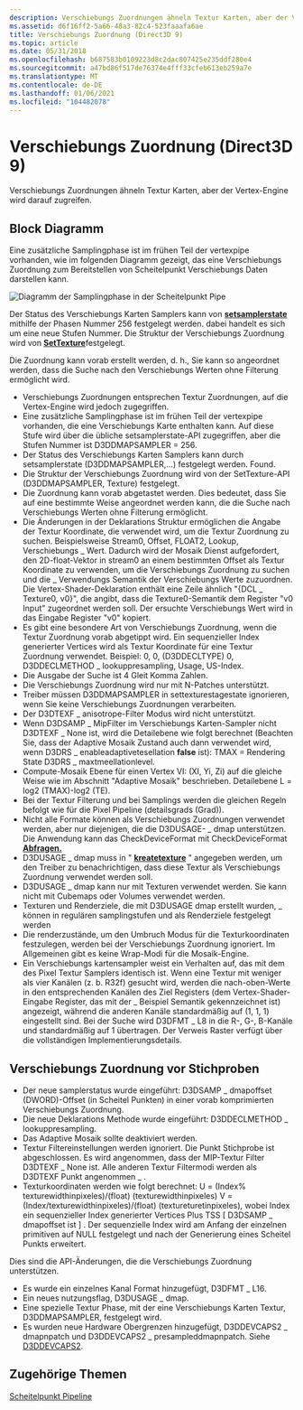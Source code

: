 ```yaml
---
description: Verschiebungs Zuordnungen ähneln Textur Karten, aber der Vertex-Engine wird darauf zugreifen.
ms.assetid: d6f16ff2-5a66-48a3-82c4-523faaafa6ae
title: Verschiebungs Zuordnung (Direct3D 9)
ms.topic: article
ms.date: 05/31/2018
ms.openlocfilehash: b687583b0109223d8c2dac807425e235ddf280e4
ms.sourcegitcommit: a47bd86f517de76374e4fff33cfeb613eb259a7e
ms.translationtype: MT
ms.contentlocale: de-DE
ms.lasthandoff: 01/06/2021
ms.locfileid: "104482078"
---
```

# <a name="displacement-mapping-direct3d-9"></a>Verschiebungs Zuordnung (Direct3D 9)

Verschiebungs Zuordnungen ähneln Textur Karten, aber der Vertex-Engine wird darauf zugreifen.

## <a name="block-diagram"></a>Block Diagramm

Eine zusätzliche Samplingphase ist im frühen Teil der vertexpipe vorhanden, wie im folgenden Diagramm gezeigt, das eine Verschiebungs Zuordnung zum Bereitstellen von Scheitelpunkt Verschiebungs Daten darstellen kann.

![Diagramm der Samplingphase in der Scheitelpunkt Pipe](images/tessellatordx9.png)

Der Status des Verschiebungs Karten Samplers kann von [**setsamplerstate**](/windows/desktop/api) mithilfe der Phasen Nummer 256 festgelegt werden. dabei handelt es sich um eine neue Stufen Nummer. Die Struktur der Verschiebungs Zuordnung wird von [**SetTexture**](/windows/win32/api/d3d9helper/nf-d3d9helper-idirect3ddevice9-settexture)festgelegt.

Die Zuordnung kann vorab erstellt werden, d. h., Sie kann so angeordnet werden, dass die Suche nach den Verschiebungs Werten ohne Filterung ermöglicht wird.

-   Verschiebungs Zuordnungen entsprechen Textur Zuordnungen, auf die Vertex-Engine wird jedoch zugegriffen.
-   Eine zusätzliche Samplingphase ist im frühen Teil der vertexpipe vorhanden, die eine Verschiebungs Karte enthalten kann. Auf diese Stufe wird über die übliche setsamplerstate-API zugegriffen, aber die Stufen Nummer ist D3DDMAPSAMPLER = 256.
-   Der Status des Verschiebungs Karten Samplers kann durch setsamplerstate (D3DDMAPSAMPLER,...) festgelegt werden. Found.
-   Die Struktur der Verschiebungs Zuordnung wird von der SetTexture-API (D3DDMAPSAMPLER, Texture) festgelegt.
-   Die Zuordnung kann vorab abgetastet werden. Dies bedeutet, dass Sie auf eine bestimmte Weise angeordnet werden kann, die die Suche nach Verschiebungs Werten ohne Filterung ermöglicht.
-   Die Änderungen in der Deklarations Struktur ermöglichen die Angabe der Textur Koordinate, die verwendet wird, um die Textur Zuordnung zu suchen. Beispielsweise Stream0, Offset, FLOAT2, Lookup, Verschiebungs \_ Wert. Dadurch wird der Mosaik Dienst aufgefordert, den 2D-float-Vektor in stream0 an einem bestimmten Offset als Textur Koordinate zu verwenden, um die Verschiebungs Zuordnung zu suchen und die \_ Verwendungs Semantik der Verschiebungs Werte zuzuordnen. Die Vertex-Shader-Deklaration enthält eine Zeile ähnlich "{DCL \_ Texture0, v0}", die angibt, dass die Texture0-Semantik dem Register "v0 Input" zugeordnet werden soll. Der ersuchte Verschiebungs Wert wird in das Eingabe Register "v0" kopiert.
-   Es gibt eine besondere Art von Verschiebungs Zuordnung, wenn die Textur Zuordnung vorab abgetippt wird. Ein sequenzieller Index generierter Vertices wird als Textur Koordinate für eine Textur Zuordnung verwendet. Beispiel: 0, 0, (D3DDECLTYPE) 0, D3DDECLMETHOD \_ lookuppresampling, Usage, US-Index.
-   Die Ausgabe der Suche ist 4 Gleit Komma Zahlen.
-   Die Verschiebungs Zuordnung wird nur mit N-Patches unterstützt.
-   Treiber müssen D3DDMAPSAMPLER in settexturestagestate ignorieren, wenn Sie keine Verschiebungs Zuordnungen verarbeiten.
-   Der D3DTEXF \_ anisotrope-Filter Modus wird nicht unterstützt.
-   Wenn D3DSAMP \_ MipFilter im Verschiebungs Karten-Sampler nicht D3DTEXF \_ None ist, wird die Detailebene wie folgt berechnet (Beachten Sie, dass der Adaptive Mosaik Zustand auch dann verwendet wird, wenn D3DRS \_ enableadaptivetesellation **false** ist): TMAX = Rendering State D3DRS \_ maxtmeellationlevel.
-   Compute-Mosaik Ebene für einen Vertex VI: (XI, Yi, Zi) auf die gleiche Weise wie im Abschnitt "Adaptive Mosaik" beschrieben. Detailebene L = log2 (TMAX)-log2 (TE).
-   Bei der Textur Filterung und bei Samplings werden die gleichen Regeln befolgt wie für die Pixel Pipeline (detailsgrads (Grad)).
-   Nicht alle Formate können als Verschiebungs Zuordnungen verwendet werden, aber nur diejenigen, die die D3DUSAGE- \_ dmap unterstützen. Die Anwendung kann das CheckDeviceFormat mit CheckDeviceFormat [**Abfragen.**](/windows/win32/api/d3d9/nf-d3d9-idirect3d9-checkdeviceformat)
-   D3DUSAGE \_ dmap muss in " [**kreatetexture**](/windows/win32/api/d3d9helper/nf-d3d9helper-idirect3ddevice9-createtexture) " angegeben werden, um den Treiber zu benachrichtigen, dass diese Textur als Verschiebungs Zuordnung verwendet werden soll.
-   D3DUSAGE \_ dmap kann nur mit Texturen verwendet werden. Sie kann nicht mit Cubemaps oder Volumes verwendet werden.
-   Texturen und Renderziele, die mit D3DUSAGE dmap erstellt wurden, \_ können in regulären samplingstufen und als Renderziele festgelegt werden
-   Die renderzustände, um den Umbruch Modus für die Texturkoordinaten festzulegen, werden bei der Verschiebungs Zuordnung ignoriert. Im Allgemeinen gibt es keine Wrap-Modi für die Mosaik-Engine.
-   Ein Verschiebungs kartensampler weist ein Verhalten auf, das mit dem des Pixel Textur Samplers identisch ist. Wenn eine Textur mit weniger als vier Kanälen (z. b. R32f) gesucht wird, werden die nach-oben-Werte in den entsprechenden Kanälen des Ziel Registers (dem Vertex-Shader-Eingabe Register, das mit der \_ Beispiel Semantik gekennzeichnet ist) angezeigt, während die anderen Kanäle standardmäßig auf (1, 1, 1) eingestellt sind. Bei der Suche wird D3DFMT \_ L8 in die R-, G-, B-Kanäle und standardmäßig auf 1 übertragen. Der Verweis Raster verfügt über die vollständigen Implementierungsdetails.

## <a name="pre-sampled-displacement-mapping"></a>Verschiebungs Zuordnung vor Stichproben

-   Der neue samplerstatus wurde eingeführt: D3DSAMP \_ dmapoffset (DWORD)-Offset (in Scheitel Punkten) in einer vorab komprimierten Verschiebungs Zuordnung.
-   Die neue Deklarations Methode wurde eingeführt: D3DDECLMETHOD \_ lookuppresampling.
-   Das Adaptive Mosaik sollte deaktiviert werden.
-   Textur Filtereinstellungen werden ignoriert. Die Punkt Stichprobe ist abgeschlossen. Es wird angenommen, dass der MIP-Textur Filter D3DTEXF \_ None ist. Alle anderen Textur Filtermodi werden als D3DTEXF Punkt angenommen \_ .
-   Texturkoordinaten werden wie folgt berechnet: U = (Index% texturewidthinpixeles)/(float) (texturewidthinpixeles) V = (Index/texturewidthinpixeles)/(float) (textureturetinpixeles), wobei Index ein sequenzieller Index generierter Vertices Plus TSS \[ D3DSAMP \_ dmapoffset ist \] . Der sequenzielle Index wird am Anfang der einzelnen primitiven auf NULL festgelegt und nach der Generierung eines Scheitel Punkts erweitert.

Dies sind die API-Änderungen, die die Verschiebungs Zuordnung unterstützen.

-   Es wurde ein einzelnes Kanal Format hinzugefügt, D3DFMT \_ L16.
-   Ein neues nutzungsflag, D3DUSAGE \_ dmap.
-   Eine spezielle Textur Phase, mit der eine Verschiebungs Karten Textur, D3DDMAPSAMPLER, festgelegt wird.
-   Es wurden neue Hardware Obergrenzen hinzugefügt, D3DDEVCAPS2 \_ dmapnpatch und D3DDEVCAPS2 \_ presampleddmapnpatch. Siehe [D3DDEVCAPS2](d3ddevcaps2.md).

## <a name="related-topics"></a>Zugehörige Themen

<dl> <dt>

[Scheitelpunkt Pipeline](vertex-pipeline.md)
</dt> </dl>

 

 
